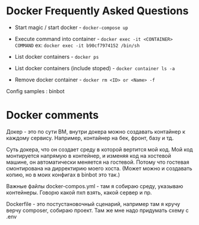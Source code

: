 # Docker Frequently Asked Questions

* Start magic / start docker - ```docker-compose up```

* Execute command into container - ```docker exec -it <CONTAINER> COMMAND```
ex: ```docker exec -it b90cf7974152 /bin/sh```
  
* List docker containers - ```docker ps```
* List docker containers (include stoped) - ```docker container ls -a```
* Remove docker container - ```docker rm <ID> or <Name> -f```

Config samples : binbot

# Docker comments
Докер - это по сути ВМ, внутри докера можно создавать контайнер к каждому сервису. Например, контайнер на бек, фронт, базу и тд.

Суть докера, что он создает среду в которой вертится мой код.
Мой код монтируется напрямую в контейнер, и изменяя код на хостевой машине, он автоматически меняется на гостевой. Потому что гостевая смонтирована на дирректирию моего хоста. (Может можно и создавать копию, но в моих конфигах в binbot это так.)

Важные файлы
docker-compos.yml - там я собираю среду, указываю контейнеры.
Говорю какой пхп взять, какой сервер и пр.

Dockerfile -  это постустановочный сценарий, например там я кручу верчу composer, собираю проект.
Там же мне надо придумать схему с .env
